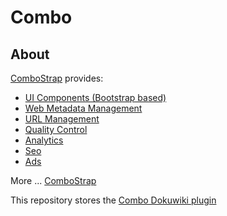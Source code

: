 # Combo


## About

[ComboStrap](https://combostrap.com) provides:

  * [UI Components (Bootstrap based)](https://combostrap.com/ui/components)
  * [Web Metadata Management](https://combostrap.com/metadata/manager)
  * [URL Management](https://combostrap.com/url/manager)
  * [Quality Control](https://combostrap.com/quality)
  * [Analytics](https://combostrap.com/analytics)
  * [Seo](https://combostrap.com/seo)
  * [Ads](https://combostrap.com/ads)

More ... [ComboStrap](https://combostrap.com)

This repository stores the [Combo Dokuwiki plugin](https://combostrap.com/combostrap#combo)
